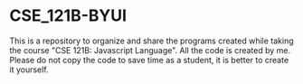 # CSE_121B-BYUI
This is a repository to organize and share the programs created while taking the course "CSE 121B: Javascript Language". All the code is created by me. Please do not copy the code to save time as a student, it is better to create it yourself.
